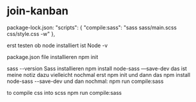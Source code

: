 # join-kanban

package-lock.json:
  "scripts": {
    "compile:sass": "sass sass/main.scss css/style.css -w"
  },


erst testen ob node installiert ist
Node  -v

package.json file installieren
npm init

sass --version
Sass installieren
npm install node-sass  —save-dev
das ist meine notiz dazu
vielleicht nochmal erst npm init
und dann das npm install node-sass --save-dev
und dan nochmal:
npm run compile:sass

to compile css into scss
npm run compile:sass
